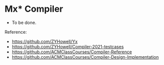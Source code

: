 # Mx* Compiler

+ To be done.

Reference:
+ https://github.com/ZYHowell/Yx
+ https://github.com/ZYHowell/Compiler-2021-testcases
+ https://github.com/ACMClassCourses/Compiler-Reference
+ https://github.com/ACMClassCourses/Compiler-Design-Implementation
